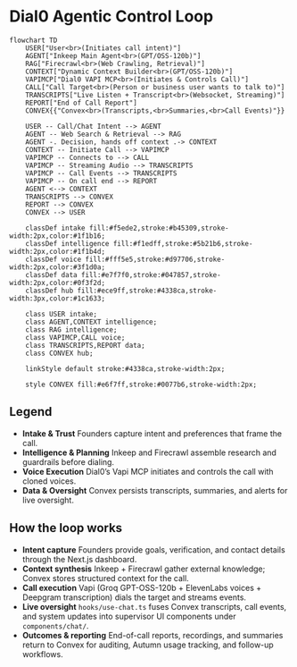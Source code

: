 # Dial0 Agentic Control Loop

```mermaid
flowchart TD
    USER["User<br>(Initiates call intent)"]
    AGENT["Inkeep Main Agent<br>(GPT/OSS-120b)"]
    RAG["Firecrawl<br>(Web Crawling, Retrieval)"]
    CONTEXT["Dynamic Context Builder<br>(GPT/OSS-120b)"]
    VAPIMCP["Dial0 VAPI MCP<br>(Initiates & Controls Call)"]
    CALL["Call Target<br>(Person or business user wants to talk to)"]
    TRANSCRIPTS["Live Listen + Transcript<br>(Websocket, Streaming)"]
    REPORT["End of Call Report"]
    CONVEX{{"Convex<br>(Transcripts,<br>Summaries,<br>Call Events)"}}

    USER -- Call/Chat Intent --> AGENT
    AGENT -- Web Search & Retrieval --> RAG
    AGENT -. Decision, hands off context .-> CONTEXT
    CONTEXT -- Initiate Call --> VAPIMCP
    VAPIMCP -- Connects to --> CALL
    VAPIMCP -- Streaming Audio --> TRANSCRIPTS
    VAPIMCP -- Call Events --> TRANSCRIPTS
    VAPIMCP -- On call end --> REPORT
    AGENT <--> CONTEXT
    TRANSCRIPTS --> CONVEX
    REPORT --> CONVEX
    CONVEX --> USER

    classDef intake fill:#f5ede2,stroke:#b45309,stroke-width:2px,color:#1f1b16;
    classDef intelligence fill:#f1edff,stroke:#5b21b6,stroke-width:2px,color:#1f1b4d;
    classDef voice fill:#fff5e5,stroke:#d97706,stroke-width:2px,color:#3f1d0a;
    classDef data fill:#e7f7f0,stroke:#047857,stroke-width:2px,color:#0f3f2d;
    classDef hub fill:#ece9ff,stroke:#4338ca,stroke-width:3px,color:#1c1633;

    class USER intake;
    class AGENT,CONTEXT intelligence;
    class RAG intelligence;
    class VAPIMCP,CALL voice;
    class TRANSCRIPTS,REPORT data;
    class CONVEX hub;

    linkStyle default stroke:#4338ca,stroke-width:2px;

    style CONVEX fill:#e6f7ff,stroke:#0077b6,stroke-width:2px;
```

## Legend
- **Intake & Trust** Founders capture intent and preferences that frame the call.
- **Intelligence & Planning** Inkeep and Firecrawl assemble research and guardrails before dialing.
- **Voice Execution** Dial0’s Vapi MCP initiates and controls the call with cloned voices.
- **Data & Oversight** Convex persists transcripts, summaries, and alerts for live oversight.

## How the loop works
- **Intent capture** Founders provide goals, verification, and contact details through the Next.js dashboard.
- **Context synthesis** Inkeep + Firecrawl gather external knowledge; Convex stores structured context for the call.
- **Call execution** Vapi (Groq GPT-OSS-120b + ElevenLabs voices + Deepgram transcription) dials the target and streams events.
- **Live oversight** `hooks/use-chat.ts` fuses Convex transcripts, call events, and system updates into supervisor UI components under `components/chat/`.
- **Outcomes & reporting** End-of-call reports, recordings, and summaries return to Convex for auditing, Autumn usage tracking, and follow-up workflows.
